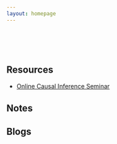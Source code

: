 ```yaml
---
layout: homepage
---
```


<br>
<br>
<br>



## Resources

- [Online Causal Inference Seminar](https://sites.google.com/view/ocis/)

## Notes

## Blogs


